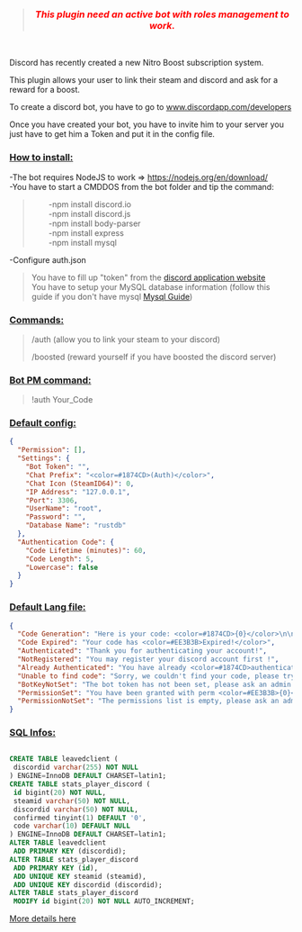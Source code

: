 <div class="jhH5U r-iu80cxYriQzQ" data-rtid="iu80cxYriQzQ">
<div id="tw-ob" class="tw-src-ltr">
<div class="oSioSc">
<div id="tw-target">
<div id="kAz1tf" class="g9WsWb">
<div id="tw-target-text-container" class="tw-ta-container tw-nfl">
<blockquote>
<h3 style="text-align: center;"><em><strong><span style="color: #ff0000;">This plugin need an active bot with roles management to work.</span></strong></em></h3>
</blockquote>
&nbsp;
<p id="tw-target-text" class="tw-data-text tw-ta tw-text-small" dir="ltr" data-placeholder="Traduction"><span lang="en" tabindex="0">Discord has recently created a new Nitro Boost subscription system.</span></p>
<p dir="ltr" data-placeholder="Traduction">This plugin allows your user to link their steam and discord and ask for a reward for a boost.</p>

</div>
</div>
</div>
</div>
</div>
</div>
To create a discord bot, you have to go to <a href="https://discordapp.com/developers/">www.discordapp.com/developers</a>

Once you have created your bot, you have to invite him to your server you just have to get him a Token and put it in the config file.
<div></div>
<div></div>
<h3><span style="text-decoration: underline;"><strong>How to install:</strong></span></h3>
<div>-The bot requires NodeJS to work =&gt; <a href="https://nodejs.org/en/download/">https://nodejs.org/en/download/</a></div>
<div>-You have to start a CMDDOS from the bot folder and tip the command:</div>
<blockquote>
<div style="padding-left: 30px;">-npm install discord.io</div>
<div style="padding-left: 30px;">-npm install discord.js</div>
<div style="padding-left: 30px;">-npm install body-parser</div>
<div style="padding-left: 30px;">-npm install express</div>
<div style="padding-left: 30px;">-npm install mysql</div></blockquote>
<div>-Configure auth.json</div>
<blockquote>
<div>You have to fill up "token" from the <a href="https://discordapp.com/developers/applications/" target="_blank" rel="noopener noreferrer">discord application website</a></div>
<div>You have to setup your MySQL database information (follow this guide if you don't have mysql <a href="https://dev.mysql.com/doc/workbench/en/wb-installing-windows.html" target="_blank" rel="noopener noreferrer">Mysql Guide</a>)</div></blockquote>
<h3 dir="ltr" data-placeholder="Traduction"><span style="text-decoration: underline;"><strong>Commands:</strong></span></h3>
<blockquote>
<p dir="ltr" data-placeholder="Traduction">/auth (allow you to link your steam to your discord)</p>
<p dir="ltr" data-placeholder="Traduction">/boosted (reward yourself if you have boosted the discord server)</p>
</blockquote>
<h3></h3>
<h3 class="dURPtb"><span style="text-decoration: underline;"><strong>Bot PM command:</strong></span></h3>
<blockquote>!auth Your_Code</blockquote>
<h3 class="dURPtb"><span style="text-decoration: underline;"><strong>Default config:</strong></span></h3>

```json
{
  "Permission": [],
  "Settings": {
    "Bot Token": "",
    "Chat Prefix": "<color=#1874CD>(Auth)</color>",
    "Chat Icon (SteamID64)": 0,
    "IP Address": "127.0.0.1",
    "Port": 3306,
    "UserName": "root",
    "Password": "",
    "Database Name": "rustdb"
  },
  "Authentication Code": {
    "Code Lifetime (minutes)": 60,
    "Code Length": 5,
    "Lowercase": false
  }
}
```

<h3 class="iVZmYYi_Hw7Q-pvVKlfEP0Yk"><span style="text-decoration: underline;"><strong>Default Lang file:</strong></span></h3>

```json
{
  "Code Generation": "Here is your code: <color=#1874CD>{0}</color>\n\n<color=#EE3B3B>What's next:</color>\n<color=#1874CD>1</color> - Join the Discord at \n<color=#1874CD>2</color> - PM your code to the bot called 'XXX'\n\nHere is the discord invite link - <color=#1874CD></color>",
  "Code Expired": "Your code has <color=#EE3B3B>Expired!</color>",
  "Authenticated": "Thank you for authenticating your account!",
  "NotRegistered": "You may register your discord account first !",
  "Already Authenticated": "You have already <color=#1874CD>authenticated</color> your account, no need to do it again!",
  "Unable to find code": "Sorry, we couldn't find your code, please try to authenticate again, If you haven't generated a code, please type /auth in-game",
  "BotKeyNotSet": "The bot token has not been set, please ask an admin.",
  "PermissionSet": "You have been granted with perm <color=#EE3B3B>{0}</color>.",
  "PermissionNotSet": "The permissions list is empty, please ask an admin."
}
```
<h3><span style="text-decoration: underline;"><strong>SQL Infos:</strong></span></h3>

```sql

CREATE TABLE leavedclient (
 discordid varchar(255) NOT NULL
) ENGINE=InnoDB DEFAULT CHARSET=latin1;
CREATE TABLE stats_player_discord (
 id bigint(20) NOT NULL,
 steamid varchar(50) NOT NULL,
 discordid varchar(50) NOT NULL,
 confirmed tinyint(1) DEFAULT '0',
 code varchar(10) DEFAULT NULL
) ENGINE=InnoDB DEFAULT CHARSET=latin1;
ALTER TABLE leavedclient
 ADD PRIMARY KEY (discordid);
ALTER TABLE stats_player_discord
 ADD PRIMARY KEY (id),
 ADD UNIQUE KEY steamid (steamid),
 ADD UNIQUE KEY discordid (discordid);
ALTER TABLE stats_player_discord
 MODIFY id bigint(20) NOT NULL AUTO_INCREMENT;

```
<a style="font-size: 0.9rem;" href="https://support.discordapp.com/hc/fr/articles/360028038352-Server-Boosting-" target="_blank" rel="noopener noreferrer">More details here</a>
